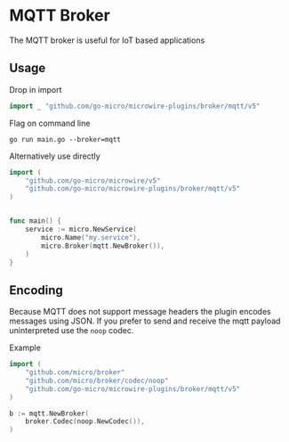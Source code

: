 # MQTT Broker

The MQTT broker is useful for IoT based applications

## Usage

Drop in import

```go
import _ "github.com/go-micro/microwire-plugins/broker/mqtt/v5"
```

Flag on command line

```shell
go run main.go --broker=mqtt
```

Alternatively use directly

```go
import (
	"github.com/go-micro/microwire/v5"
	"github.com/go-micro/microwire-plugins/broker/mqtt/v5"
)


func main() {
	service := micro.NewService(
		micro.Name("my.service"),
		micro.Broker(mqtt.NewBroker()),
	)
}
```

## Encoding

Because MQTT does not support message headers the plugin encodes messages using JSON. 
If you prefer to send and receive the mqtt payload uninterpreted use the `noop` codec.

Example

```go
import (
    "github.com/micro/broker"
    "github.com/micro/broker/codec/noop"
    "github.com/go-micro/microwire-plugins/broker/mqtt/v5"
)

b := mqtt.NewBroker(
    broker.Codec(noop.NewCodec()),
)
```
